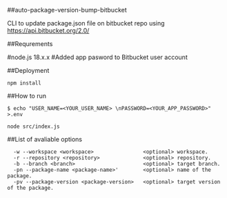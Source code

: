##auto-package-version-bump-bitbucket

CLI to update package.json file on bitbucket repo using https://api.bitbucket.org/2.0/

##Requrements

#node.js 18.x.x
#Added app pasword to Bitbucket user account

##Deployment

`npm install`

##How to run

```
$ echo "USER_NAME=<YOUR_USER_NAME> \nPASSWORD=<YOUR_APP_PASSWORD>" >.env
```

`node src/index.js`

##List of avaliable options

```Options:
  -w --workspace <workspace>                <optional> workspace.
  -r --repository <repository>              <optional> repository.
  -b --branch <branch>                      <optional> target branch.
  -pn --package-name <package-name>'        <optional> name of the package.
  -pv --package-version <package-version>   <optional> target version of the package.
```

